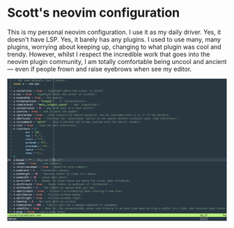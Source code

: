 # Scott's neovim configuration

This is my personal neovim configuration. I use it as my daily driver. Yes, it doesn't have LSP.
Yes, it barely has any plugins. I used to use many, many plugins, worrying about keeping up,
changing to what plugin was cool and trendy. However, whilst I respect the incredible work that goes
into the neovim plugin community, I am totally comfortable being uncool and ancient— even if people
frown and raise eyebrows when see my editor.

![Screenshot of my current config](assets/screenshot.png)
